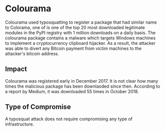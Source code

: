 # Colourama

Colourama used typosquatting to register a package that had similar name to
Colorama, one of is one of the top 20 most downloaded legitimate modules
in the PyPI registry with 1 million downloads on a daily basis. The colourama
package contains a malware which targets Windows machines to implement a
cryptocurrency clipboard hijacker. As a result, the attacker was able to divert
any Bitcoin payment from victim machines to the attacker's bitcoin address.

## Impact

Colourama was registered early in December 2017. It is not clear how many times
the malicious package has been downlaoded since then. According to a report by
Medium, it was downloaded 55 times in October 2018.

## Type of Compromise

A typosquat attack does not require compromising any type of infrastructure.
